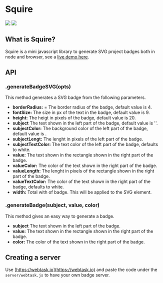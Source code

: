 # Squire
![](https://wt-4c17b3c888c61e0fdd8b150c4789e9c0-0.sandbox.auth0-extend.com/squire-server/version/v0.0.2/60A561) ![](https://wt-4c17b3c888c61e0fdd8b150c4789e9c0-0.sandbox.auth0-extend.com/squire-server/status/%F0%9F%8D%90%E2%9C%A8/82A0BC)

## What is Squire? 
Squire is a mini javascript library to generate SVG project badges both in node and browser, see a [live demo here](https://iagolast.github.io/squire-core/).

## API

### **.generateBadgeSVG(opts)**

This method generates a SVG badge from the following parameters.

- **borderRadius:** = The border radius of the badge, default value is 4.
- **fontSize:** The size in px of the text in the badge, default value is 9.
- **height:** The heigt in pixels of the badge, default value is 20.
- **subject** The text shown in the left part of the badge, default value is ''.
- **subjectColor:** The background color of the left part of the badge, default value is .
- **subjectLengt:** The lenght in pixels of the left part of the badge.
- **subjectTextColor:** The text color of the left part of the badge, defaults to white.
- **value:** The text shown in the rectangle shown in the right part of the badge.
- **valueColor:** The color of the text shown in the right part of the badge.
- **valueLength:** The lenght in pixels of the rectangle shown in the right part of the badge.
- **valueTextColor:** The color of the text shown in the right part of the badge, defaults to white.
- **width:** Total with of badge. This will be applied to the SVG element.


### **.generateBadge(subject, value, color)**

This method gives an easy way to generate a badge.

- **subject** The text shown in the left part of the badge.
- **value:** The text shown in the rectangle shown in the right part of the badge.
- **color:** The color of the text shown in the right part of the badge.


## Creating a server

Use [https://webtask.io](https://webtask.io) and paste the code under the `server/webtask.js` to have your own badge server.